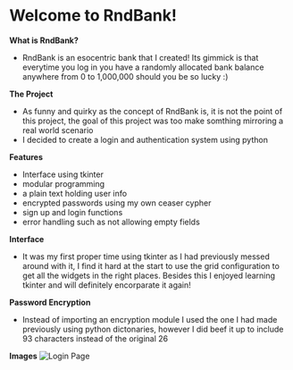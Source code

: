 # Welcome to RndBank!

**What is RndBank?**
- RndBank is an esocentric bank that I created! Its gimmick is that everytime you log in you have a randomly allocated bank balance anywhere from 0 to 1,000,000 should you be so lucky :)

**The Project**
- As funny and quirky as the concept of RndBank is, it is not the point of this project, the goal of this project was too make somthing mirroring a real world scenario
- I decided to create a login and authentication system using python

**Features**
- Interface using tkinter
- modular programming
- a plain text holding user info
- encrypted passwords using my own ceaser cypher
- sign up and login functions
- error handling such as not allowing empty fields

**Interface**
- It was my first proper time using tkinter as I had previously messed around with it, I find it hard at the start to use the grid configuration to get all the widgets in the right places. Besides this I enjoyed learning tkinter and will definitely encorparate it again!

**Password Encryption**
- Instead of importing an encryption module I used the one I had made previously using python dictonaries, however I did beef it up to include 93 characters instead of the original 26

**Images**
![Login Page](RndBank_Login_Page.png)
